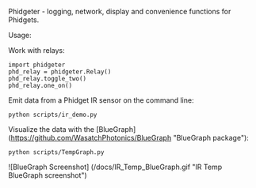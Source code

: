 Phidgeter - logging, network, display and convenience functions for
Phidgets.

Usage:

Work with relays:

    import phidgeter
    phd_relay = phidgeter.Relay()
    phd_relay.toggle_two()
    phd_relay.one_on()

Emit data from a Phidget IR sensor on the command line:
   
    python scripts/ir_demo.py

Visualize the data with the [BlueGraph] (https://github.com/WasatchPhotonics/BlueGraph "BlueGraph package"):

    python scripts/TempGraph.py

![BlueGraph Screenshot] (/docs/IR_Temp_BlueGraph.gif "IR Temp BlueGraph screenshot")
